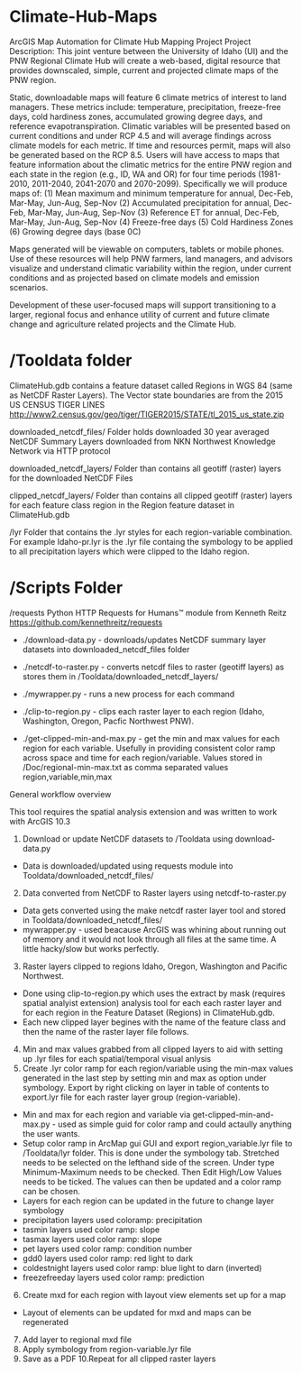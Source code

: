 # Climate-Hub-Maps
ArcGIS Map Automation for Climate Hub Mapping Project
Project Description: This joint venture between the University of Idaho (UI) and the PNW Regional Climate Hub will create a web-based, digital resource that provides downscaled, simple, current and projected climate maps of the PNW region. 

Static, downloadable maps will feature 6 climate metrics of interest to land managers. These metrics include: temperature, precipitation, freeze-free days, cold hardiness zones, accumulated growing degree days, and reference evapotranspiration. Climatic variables will be presented based on current conditions and under RCP 4.5 and will average findings across climate models for each metric. If time and resources permit, maps will also be generated based on the RCP 8.5. Users will have access to maps that feature information about the climatic metrics for the entire PNW region and each state in the region (e.g., ID, WA and OR) for four time periods (1981-2010, 2011-2040, 2041-2070 and 2070-2099). Specifically we will produce maps of:
(1)	Mean maximum and minimum temperature for annual, Dec-Feb, Mar-May, Jun-Aug, Sep-Nov
(2)	Accumulated precipitation for annual, Dec-Feb, Mar-May, Jun-Aug, Sep-Nov
(3)	Reference ET for annual, Dec-Feb, Mar-May, Jun-Aug, Sep-Nov
(4)	Freeze-free days 
(5)	Cold Hardiness Zones
(6)	Growing degree days (base 0C)

Maps generated will be viewable on computers, tablets or mobile phones. Use of these resources will help PNW farmers, land managers, and advisors visualize and understand climatic variability within the region, under current conditions and as projected based on climate models and emission scenarios.

Development of these user-focused maps will support transitioning to a larger, regional focus and enhance utility of current and future climate change and agriculture related projects and the Climate Hub.


# /Tooldata folder
ClimateHub.gdb contains a feature dataset called Regions in WGS 84 (same as NetCDF Raster Layers). The Vector state boundaries are from the 2015 US CENSUS TIGER LINES http://www2.census.gov/geo/tiger/TIGER2015/STATE/tl_2015_us_state.zip

downloaded_netcdf_files/ 
Folder holds downloaded 30 year averaged NetCDF Summary Layers downloaded from NKN Northwest Knowledge Network via HTTP protocol

downloaded_netcdf_layers/ 
Folder than contains all geotiff (raster) layers for the downloaded NetCDF Files

clipped_netcdf_layers/ 
Folder than contains all clipped geotiff (raster) layers for each feature class region in the Region feature dataset in ClimateHub.gdb

/lyr
Folder that contains the .lyr styles for each region-variable combination. For example Idaho-pr.lyr is the .lyr file containg the symbology to be applied to all precipitation layers which were clipped to the Idaho region.

# /Scripts Folder
/requests 
 Python HTTP Requests for Humans™ module from Kenneth Reitz
 https://github.com/kennethreitz/requests

 - ./download-data.py - downloads/updates NetCDF summary layer datasets into downloaded_netcdf_files folder

 - ./netcdf-to-raster.py - converts netcdf files to raster (geotiff layers) as stores them in /Tooldata/downloaded_netcdf_layers/ 

 - ./mywrapper.py - runs a new process for each command

 - ./clip-to-region.py - clips each raster layer to each region (Idaho, Washington, Oregon, Pacfic Northwest PNW).

 - ./get-clipped-min-and-max.py - get the min and max values for each region for each variable. Usefully in providing consistent color ramp across space and time for each region/variable. Values stored in /Doc/regional-min-max.txt as comma separated values region,variable,min,max

General workflow overview

This tool requires the spatial analysis extension and was written to work with ArcGIS 10.3

1. Download or update NetCDF datasets to /Tooldata using download-data.py
  - Data is downloaded/updated using requests module into Tooldata/downloaded_netcdf_files/
2. Data converted from NetCDF to Raster layers using netcdf-to-raster.py
  - Data gets converted using the make netcdf raster layer tool and stored in Tooldata/downloaded_netcdf_files/
  - mywrapper.py - used beacause ArcGIS was whining about running out of memory and it would not look through all files at the same time. A little hacky/slow but works perfectly.
3. Raster layers clipped to regions Idaho, Oregon, Washington and Pacific Northwest. 
  - Done using clip-to-region.py which uses the extract by mask (requires spatial analyist extension) analysis tool for each each raster layer and for each region in the Feature Dataset (Regions) in ClimateHub.gdb.
  - Each new clipped layer begines with the name of the feature class and then the name of the raster layer file follows.
4. Min and max values grabbed from all clipped layers to aid with setting up .lyr files for each spatial/temporal visual anlysis
5. Create .lyr color ramp for each region/variable using the min-max values generated in the last step by  setting min and max as option under symbology. Export by right clicking on layer in table of contents to export.lyr file for each raster layer group (region-variable).
  - Min and max for each region and variable via get-clipped-min-and-max.py - used as simple guid for color ramp and could actaully anything the user wants.
  - Setup color ramp in ArcMap gui GUI and export region_variable.lyr file to /Tooldata/lyr folder. This is done under the symbology tab. Stretched needs to be selected on the lefthand side of the screen. Under type Minimum-Maximum needs to be checked. Then Edit High/Low Values needs to be ticked. The values can then be updated and a color ramp can be chosen.
  - Layers for each region can be updated in the future to change layer symbology
  - precipitation layers used coloramp: precipitation
  - tasmin layers used color ramp: slope
  - tasmax layers used color ramp: slope
  - pet layers used color ramp: condition number
  - gdd0 layers used color ramp: red light to dark
  - coldestnight layers used color ramp: blue light to darn (inverted)
  - freezefreeday layers used color ramp: prediction
6. Create mxd for each region with layout view elements set up for a map
  - Layout of elements can be updated for mxd and maps can be regenerated
7. Add layer to regional mxd file
8. Apply symbology from region-variable.lyr file
9. Save as a PDF
10.Repeat for all clipped raster layers